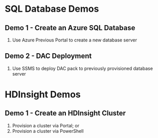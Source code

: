 # SQL Database Demos

## Demo 1 - Create an Azure SQL Database

1. Use Azure Previous Portal to create a new database server

## Demo 2 - DAC Deployment

1. Use SSMS to deploy DAC pack to previously provisioned database server

# HDInsight Demos

## Demo 1 - Create an HDInsight Cluster

1. Provision a cluster via Portal; or
2. Provision a cluster via PowerShell